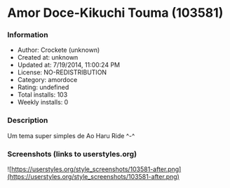 # Amor Doce-Kikuchi Touma (103581)

### Information
- Author: Crockete (unknown)
- Created at: unknown
- Updated at: 7/19/2014, 11:00:24 PM
- License: NO-REDISTRIBUTION
- Category: amordoce
- Rating: undefined
- Total installs: 103
- Weekly installs: 0


### Description
Um tema super simples de Ao Haru Ride ^-^


### Screenshots (links to userstyles.org)
![https://userstyles.org/style_screenshots/103581-after.png](https://userstyles.org/style_screenshots/103581-after.png)


